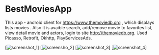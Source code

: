 # BestMoviesApp

This app - android client for https://www.themoviedb.org , which displays lists movies . 
Also it is avaible search, add/remove movie to favorites list, 
view detail movie and actors, login to site http://themoviedb.org. 
Used Picasso, Retrofit, Okhttp, PlayServicesAds.

[![screenshot_1](https://cloud.githubusercontent.com/assets/8355604/9694729/e4f14faa-5363-11e5-8abb-5d0d0c10daf6.png)]
[![screensho_2](https://cloud.githubusercontent.com/assets/8355604/9694731/e4f2ba02-5363-11e5-8d46-94a1c508f3cd.png)]
[![screenshot_3](https://cloud.githubusercontent.com/assets/8355604/9694730/e4f19406-5363-11e5-8830-62c60bdb9ec3.png)]
[![screenshot_4](https://cloud.githubusercontent.com/assets/8355604/9694728/e4f133c6-5363-11e5-81a3-a3e2acbef0a8.png)]
